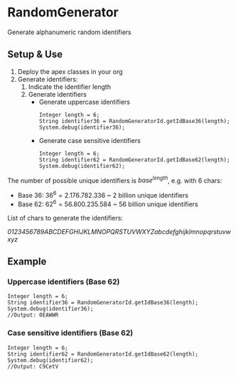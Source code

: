 # RandomGenerator
Generate alphanumeric random identifiers

## Setup & Use
1. Deploy the apex classes in your org
1. Generate identifiers:
    1. Indicate the identifier length
    1. Generate identifiers
        - Generate uppercase identifiers
            ```
            Integer length = 6;
            String identifier36 = RandomGeneratorId.getIdBase36(length);
            System.debug(identifier36);
            ```
        - Generate case sensitive identifiers
            ```
            Integer length = 6;
            String identifier62 = RandomGeneratorId.getIdBase62(length);
            System.debug(identifier62);
            ```
The number of possible unique identifiers is *base<sup>length</sup>*, e.g. with 6 chars:
- Base 36: $36^6 = 2.176.782.336$ ~ 2 billion unique identifiers
- Base 62: $62^6 = 56.800.235.584$ ~ 56 billion unique identifiers

List of chars to generate the identifiers:

*0123456789ABCDEFGHIJKLMNOPQRSTUVWXYZabcdefghijklmnopqrstuvwxyz*

## Example
### Uppercase identifiers (Base 62)
````
Integer length = 6;
String identifier36 = RandomGeneratorId.getIdBase36(length);
System.debug(identifier36);
//Output: 0EAWWR
````
### Case sensitive identifiers (Base 62)
````
Integer length = 6;
String identifier62 = RandomGeneratorId.getIdBase62(length);
System.debug(identifier62);
//Output: C9CetV
````